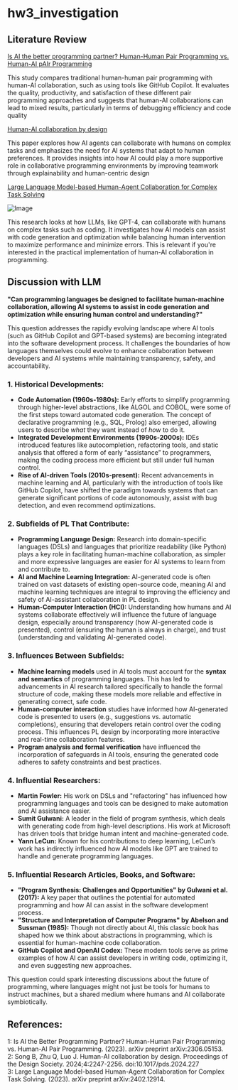 # hw3_investigation

## Literature Review

[Is AI the better programming partner? Human-Human Pair Programming vs. Human-AI pAIr Programming](https://ar5iv.labs.arxiv.org/html/2306.05153)

This study compares traditional human-human pair programming with human-AI collaboration, such as using tools like GitHub Copilot. It evaluates the quality, productivity, and satisfaction of these different pair programming approaches and suggests that human-AI collaborations can lead to mixed results, particularly in terms of debugging efficiency and code quality

[Human-AI collaboration by design](https://www.cambridge.org/core/journals/proceedings-of-the-design-society/article/humanai-collaboration-by-design/45BC30ADFF2FE3B204D4A29DD67F6353)

This paper explores how AI agents can collaborate with humans on complex tasks and emphasizes the need for AI systems that adapt to human preferences. It provides insights into how AI could play a more supportive role in collaborative programming environments by improving teamwork through explainability and human-centric design

[Large Language Model-based Human-Agent Collaboration for Complex Task Solving
](https://ar5iv.labs.arxiv.org/html/2402.12914)

![Image](https://ar5iv.labs.arxiv.org/html/2402.12914/assets/x1.png)

This research looks at how LLMs, like GPT-4, can collaborate with humans on complex tasks such as coding. It investigates how AI models can assist with code generation and optimization while balancing human intervention to maximize performance and minimize errors. This is relevant if you're interested in the practical implementation of human-AI collaboration in programming.

## Discussion with LLM
**"Can programming languages be designed to facilitate human-machine collaboration, allowing AI systems to assist in code generation and optimization while ensuring human control and understanding?"**

This question addresses the rapidly evolving landscape where AI tools (such as GitHub Copilot and GPT-based systems) are becoming integrated into the software development process. It challenges the boundaries of how languages themselves could evolve to enhance collaboration between developers and AI systems while maintaining transparency, safety, and accountability.

### 1. **Historical Developments:**
   - **Code Automation (1960s-1980s):** Early efforts to simplify programming through higher-level abstractions, like ALGOL and COBOL, were some of the first steps toward automated code generation. The concept of declarative programming (e.g., SQL, Prolog) also emerged, allowing users to describe *what* they want instead of *how* to do it.
   - **Integrated Development Environments (1990s-2000s):** IDEs introduced features like autocompletion, refactoring tools, and static analysis that offered a form of early “assistance” to programmers, making the coding process more efficient but still under full human control.
   - **Rise of AI-driven Tools (2010s-present):** Recent advancements in machine learning and AI, particularly with the introduction of tools like GitHub Copilot, have shifted the paradigm towards systems that can generate significant portions of code autonomously, assist with bug detection, and even recommend optimizations.

### 2. **Subfields of PL That Contribute:**
   - **Programming Language Design:** Research into domain-specific languages (DSLs) and languages that prioritize readability (like Python) plays a key role in facilitating human-machine collaboration, as simpler and more expressive languages are easier for AI systems to learn from and contribute to.
   - **AI and Machine Learning Integration:** AI-generated code is often trained on vast datasets of existing open-source code, meaning AI and machine learning techniques are integral to improving the efficiency and safety of AI-assistant collaboration in PL design.
   - **Human-Computer Interaction (HCI):** Understanding how humans and AI systems collaborate effectively will influence the future of language design, especially around transparency (how AI-generated code is presented), control (ensuring the human is always in charge), and trust (understanding and validating AI-generated code).

### 3. **Influences Between Subfields:**
   - **Machine learning models** used in AI tools must account for the **syntax and semantics** of programming languages. This has led to advancements in AI research tailored specifically to handle the formal structure of code, making these models more reliable and effective in generating correct, safe code.
   - **Human-computer interaction** studies have informed how AI-generated code is presented to users (e.g., suggestions vs. automatic completions), ensuring that developers retain control over the coding process. This influences PL design by incorporating more interactive and real-time collaboration features.
   - **Program analysis and formal verification** have influenced the incorporation of safeguards in AI tools, ensuring the generated code adheres to safety constraints and best practices.

### 4. **Influential Researchers:**
   - **Martin Fowler:** His work on DSLs and "refactoring" has influenced how programming languages and tools can be designed to make automation and AI assistance easier.
   - **Sumit Gulwani:** A leader in the field of program synthesis, which deals with generating code from high-level descriptions. His work at Microsoft has driven tools that bridge human intent and machine-generated code.
   - **Yann LeCun:** Known for his contributions to deep learning, LeCun’s work has indirectly influenced how AI models like GPT are trained to handle and generate programming languages.

### 5. **Influential Research Articles, Books, and Software:**
   - **"Program Synthesis: Challenges and Opportunities" by Gulwani et al. (2017):** A key paper that outlines the potential for automated programming and how AI can assist in the software development process.
   - **"Structure and Interpretation of Computer Programs" by Abelson and Sussman (1985):** Though not directly about AI, this classic book has shaped how we think about abstractions in programming, which is essential for human-machine code collaboration.
   - **GitHub Copilot and OpenAI Codex:** These modern tools serve as prime examples of how AI can assist developers in writing code, optimizing it, and even suggesting new approaches.

This question could spark interesting discussions about the future of programming, where languages might not just be tools for humans to instruct machines, but a shared medium where humans and AI collaborate symbiotically. 

## References:
1: Is AI the Better Programming Partner? Human-Human Pair Programming vs. Human-AI Pair Programming. (2023). arXiv preprint arXiv:2306.05153.   
2: Song B, Zhu Q, Luo J. Human-AI collaboration by design. Proceedings of the Design Society. 2024;4:2247-2256. doi:10.1017/pds.2024.227   
3: Large Language Model-based Human-Agent Collaboration for Complex Task Solving. (2023). arXiv preprint arXiv:2402.12914.   
